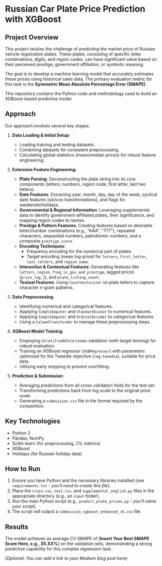 # Russian Car Plate Price Prediction with XGBoost

## Project Overview

This project tackles the challenge of predicting the market price of Russian vehicle registration plates. These plates, consisting of specific letter combinations, digits, and region codes, can have significant value based on their perceived prestige, government affiliation, or symbolic meaning.

The goal is to develop a machine learning model that accurately estimates these prices using historical sales data. The primary evaluation metric for this task is the **Symmetric Mean Absolute Percentage Error (SMAPE)**.

This repository contains the Python code and methodology used to build an XGBoost-based predictive model.

## Approach

Our approach involves several key stages:

1.  **Data Loading & Initial Setup**:
    * Loading training and testing datasets.
    * Combining datasets for consistent preprocessing.
    * Calculating global statistics (mean/median prices) for robust feature engineering.

2.  **Extensive Feature Engineering**:
    * **Plate Parsing**: Deconstructing the plate string into its core components (letters, numbers, region code, first letter, last two letters).
    * **Date Features**: Extracting year, month, day, day of the week, cyclical date features (sin/cos transformations), and flags for weekends/holidays.
    * **Governmental & Regional Information**: Leveraging supplemental data to identify government-affiliated plates, their significance, and mapping region codes to names.
    * **Prestige & Pattern Features**: Creating features based on desirable letter/number combinations (e.g., "AAA", "777"), repeated characters, sequential numbers, palindromic numbers, and a composite `prestige_score`.
    * **Encoding Techniques**:
        * Frequency encoding for the numerical part of plates.
        * Target encoding (mean log-price) for `letters`, `first_letter`, `last_letters`, and `region_name`.
    * **Interaction & Contextual Features**: Generating features like `letters_region_freq`, `is_gov_and_prestige`, lagged prices (`price_lag_1`), and `plate_listing_count`.
    * **Textual Features**: Using `CountVectorizer` on plate letters to capture character n-gram patterns.

3.  **Data Preprocessing**:
    * Identifying numerical and categorical features.
    * Applying `SimpleImputer` and `StandardScaler` to numerical features.
    * Applying `SimpleImputer` and `OrdinalEncoder` to categorical features.
    * Using a `ColumnTransformer` to manage these preprocessing steps.

4.  **XGBoost Model Training**:
    * Employing `StratifiedKFold` cross-validation (with target binning) for robust evaluation.
    * Training an XGBoost regressor (`XGBRegressor`) with parameters optimized for the Tweedie objective (`reg:tweedie`), suitable for price data.
    * Utilizing early stopping to prevent overfitting.

5.  **Prediction & Submission**:
    * Averaging predictions from all cross-validation folds for the test set.
    * Transforming predictions back from log scale to the original price scale.
    * Generating a `submission.csv` file in the format required by the competition.

## Key Technologies

* Python 3
* Pandas, NumPy
* Scikit-learn (for preprocessing, CV, metrics)
* XGBoost
* Holidays (for Russian holiday data)

## How to Run

1.  Ensure you have Python and the necessary libraries installed (see `requirements.txt` - *you'll need to create this file*).
2.  Place the `train.csv`, `test.csv`, and `supplemental_english.py` files in the appropriate directory (e.g., an `input` folder).
3.  Run the main Python script (e.g., `predict_plate_prices.py` - *you'll name your script*).
4.  The script will output a `submission_xgboost_enhanced_v5.csv` file.

## Results

The model achieves an average CV SMAPE of \[**Insert Your Best SMAPE Score Here, e.g., 35.XX%**\] on the validation sets, demonstrating a strong predictive capability for this complex regression task.

*(Optional: You can add a link to your Medium blog post here)*
